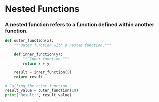 # Nested Functions

### A nested function refers to a function defined within another function.

```py
def outer_function(x):
    """Outer function with a nested function."""

    def inner_function(y):
        """Inner function."""
        return x + y

    result = inner_function(5)
    return result

# Calling the outer function
result_value = outer_function(10)
print("Result:", result_value)
```

